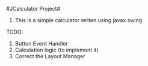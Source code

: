 #JCalculator Project#
1. This is a simple calculator writen using javax.swing

TODO:
1) Button Event Handler 
2) Calculation logic (to implement it)
3) Correct the Layout Manager 